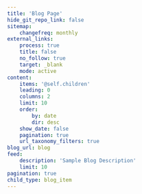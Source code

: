 ```yaml
---
title: 'Blog Page'
hide_git_repo_link: false
sitemap:
    changefreq: monthly
external_links:
    process: true
    title: false
    no_follow: true
    target: _blank
    mode: active
content:
    items: '@self.children'
    leading: 0
    columns: 2
    limit: 10
    order:
        by: date
        dir: desc
    show_date: false
    pagination: true
    url_taxonomy_filters: true
blog_url: blog
feed:
    description: 'Sample Blog Description'
    limit: 10
pagination: true
child_type: blog_item
---
```

